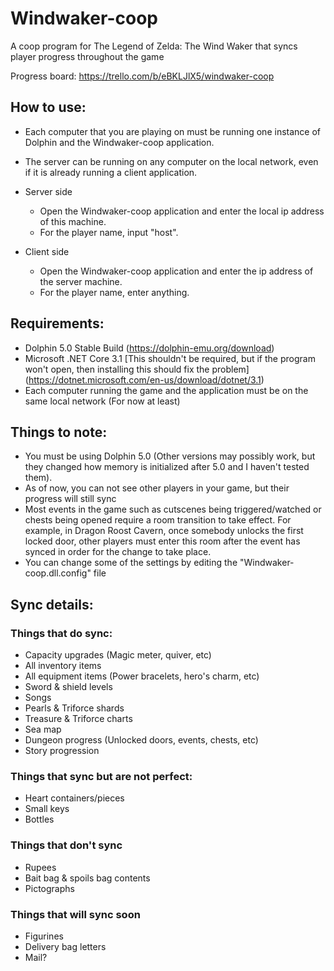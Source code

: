 # Windwaker-coop
A coop program for The Legend of Zelda: The Wind Waker that syncs player progress throughout the game

Progress board:
https://trello.com/b/eBKLJlX5/windwaker-coop

## How to use:
- Each computer that you are playing on must be running one instance of Dolphin and the Windwaker-coop application.
- The server can be running on any computer on the local network, even if it is already running a client application.

- Server side
  - Open the Windwaker-coop application and enter the local ip address of this machine.
  - For the player name, input "host".

- Client side
  - Open the Windwaker-coop application and enter the ip address of the server machine.
  - For the player name, enter anything.

## Requirements:
- Dolphin 5.0 Stable Build (https://dolphin-emu.org/download)
- Microsoft .NET Core 3.1 \[This shouldn't be required, but if the program won't open, then installing this should fix the problem\] (https://dotnet.microsoft.com/en-us/download/dotnet/3.1)
- Each computer running the game and the application must be on the same local network (For now at least)

## Things to note:
- You must be using Dolphin 5.0 (Other versions may possibly work, but they changed how memory is initialized after 5.0 and I haven't tested them).
- As of now, you can not see other players in your game, but their progress will still sync
- Most events in the game such as cutscenes being triggered/watched or chests being opened require a room transition to take effect.  For example, in Dragon Roost Cavern, once somebody unlocks the first locked door, other players must enter this room after the event has synced in order for the change to take place.
- You can change some of the settings by editing the "Windwaker-coop.dll.config" file

## Sync details:
### Things that do sync:
- Capacity upgrades (Magic meter, quiver, etc)
- All inventory items
- All equipment items (Power bracelets, hero's charm, etc)
- Sword & shield levels
- Songs
- Pearls & Triforce shards
- Treasure & Triforce charts
- Sea map
- Dungeon progress (Unlocked doors, events, chests, etc)
- Story progression

### Things that sync but are not perfect:
- Heart containers/pieces
- Small keys
- Bottles

### Things that don't sync
- Rupees
- Bait bag & spoils bag contents
- Pictographs

### Things that will sync soon
- Figurines
- Delivery bag letters
- Mail?
